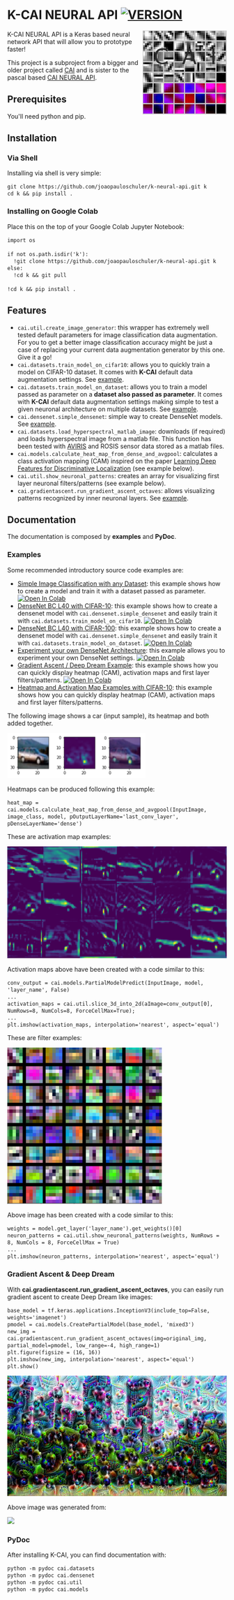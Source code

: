 # K-CAI NEURAL API [![VERSION](https://img.shields.io/github/v/release/joaopauloschuler/k-neural-api)](https://github.com/joaopauloschuler/k-neural-api/releases)
<img align="right" src="docs/cai.png" height="192">
K-CAI NEURAL API is a Keras based neural network API that will allow you to prototype faster!

This project is a subproject from a bigger and older project called [CAI](https://sourceforge.net/projects/cai/) and is sister to the pascal based [CAI NEURAL API](https://github.com/joaopauloschuler/neural-api/).

## Prerequisites
You'll need python and pip.

## Installation
### Via Shell
Installing via shell is very simple:
```
git clone https://github.com/joaopauloschuler/k-neural-api.git k
cd k && pip install .
```
### Installing on Google Colab
Place this on the top of your Google Colab Jupyter Notebook:
```
import os

if not os.path.isdir('k'):
  !git clone https://github.com/joaopauloschuler/k-neural-api.git k
else:
  !cd k && git pull

!cd k && pip install .
```
## Features
* `cai.util.create_image_generator`: this wrapper has extremely well tested default parameters for image classification data augmentation. For you to get a better image classification accuracy might be just a case of replacing your current data augmentation generator by this one. Give it a go!
* `cai.datasets.train_model_on_cifar10`: allows you to quickly train a model on CIFAR-10 dataset. It comes with **K-CAI** default data augmentation settings. See [example](https://github.com/joaopauloschuler/k-neural-api/blob/master/examples/jupyter/cai_densenet_bc_l40_with_cifar_10.ipynb).
* `cai.datasets.train_model_on_dataset`: allows you to train a model passed as parameter on a **dataset also passed as parameter**. It comes with **K-CAI** default data augmentation settings making simple to test a given neuronal architecture on multiple datasets. See [example](https://github.com/joaopauloschuler/k-neural-api/blob/master/examples/jupyter/cai_densenet_bc_l40_with_cifar_100.ipynb).
* `cai.densenet.simple_densenet`: simple way to create DenseNet models. See [example](https://github.com/joaopauloschuler/k-neural-api/blob/master/examples/jupyter/cai_densenet_bc_l40_with_cifar_10.ipynb).
* `cai.datasets.load_hyperspectral_matlab_image`: downloads (if required) and loads hyperspectral image from a matlab file. This function has been tested with [AVIRIS](http://www.ehu.eus/ccwintco/index.php/Hyperspectral_Remote_Sensing_Scenes) and ROSIS sensor data stored as a matlab files.
* `cai.models.calculate_heat_map_from_dense_and_avgpool`: calculates a class activation mapping (CAM) inspired on the paper [Learning Deep Features for Discriminative Localization](https://arxiv.org/abs/1512.04150) (see example below).
* `cai.util.show_neuronal_patterns`: creates an array for visualizing first layer neuronal filters/patterns (see example below).
* `cai.gradientascent.run_gradient_ascent_octaves`: allows visualizing patterns recognized by inner neuronal layers. See [example](https://colab.research.google.com/github/joaopauloschuler/k-neural-api/blob/master/examples/jupyter/cai_gradient_ascent.ipynb).

## Documentation
The documentation is composed by **examples** and **PyDoc**.

### Examples
Some recommended introductory source code examples are:
* [Simple Image Classification with any Dataset](https://github.com/joaopauloschuler/k-neural-api/blob/master/examples/jupyter/simple_image_classification_with_any_dataset.ipynb): this example shows how to create a model and train it with a dataset passed as parameter. [![Open In Colab](https://colab.research.google.com/assets/colab-badge.svg)](https://colab.research.google.com/github/joaopauloschuler/k-neural-api/blob/master/examples/jupyter/simple_image_classification_with_any_dataset.ipynb)
* [DenseNet BC L40 with CIFAR-10](https://github.com/joaopauloschuler/k-neural-api/blob/master/examples/jupyter/cai_densenet_bc_l40_with_cifar_10.ipynb): this example shows how to create a densenet model with `cai.densenet.simple_densenet` and easily train it with `cai.datasets.train_model_on_cifar10`. [![Open In Colab](https://colab.research.google.com/assets/colab-badge.svg)](https://colab.research.google.com/github/joaopauloschuler/k-neural-api/blob/master/examples/jupyter/cai_densenet_bc_l40_with_cifar_10.ipynb)
* [DenseNet BC L40 with CIFAR-100](https://github.com/joaopauloschuler/k-neural-api/blob/master/examples/jupyter/cai_densenet_bc_l40_with_cifar_100.ipynb): this example shows how to create a densenet model with `cai.densenet.simple_densenet` and easily train it with `cai.datasets.train_model_on_dataset`. [![Open In Colab](https://colab.research.google.com/assets/colab-badge.svg)](https://colab.research.google.com/github/joaopauloschuler/k-neural-api/blob/master/examples/jupyter/cai_densenet_bc_l40_with_cifar_100.ipynb)
* [Experiment your own DenseNet Architecture](https://github.com/joaopauloschuler/k-neural-api/blob/master/examples/jupyter/densenet_with_cifar.ipynb): this example allows you to experiment your own DenseNet settings. [![Open In Colab](https://colab.research.google.com/assets/colab-badge.svg)](https://colab.research.google.com/github/joaopauloschuler/k-neural-api/blob/master/examples/jupyter/densenet_with_cifar.ipynb)
* [Gradient Ascent / Deep Dream Example](https://github.com/joaopauloschuler/k-neural-api/blob/master/examples/jupyter/cai_gradient_ascent.ipynb): this example shows how you can quickly display heatmap (CAM), activation maps and first layer filters/patterns.  [![Open In Colab](https://colab.research.google.com/assets/colab-badge.svg)](https://colab.research.google.com/github/joaopauloschuler/k-neural-api/blob/master/examples/jupyter/cai_gradient_ascent.ipynb)
* [Heatmap and Activation Map Examples with CIFAR-10](https://github.com/joaopauloschuler/k-neural-api/blob/master/examples/jupyter/activation_map_heatmap_with_cifar10.ipynb): this example shows how you can quickly display heatmap (CAM), activation maps and first layer filters/patterns.

The following image shows a car (input sample), its heatmap and both added together.


<p><img src="docs/cai-heatmap.png"></img></p>

Heatmaps can be produced following this example:

```
heat_map = cai.models.calculate_heat_map_from_dense_and_avgpool(InputImage, image_class, model, pOutputLayerName='last_conv_layer', pDenseLayerName='dense')
```

These are activation map examples:
<p><img src="docs/cai-activations.png"></img></p>
Activation maps above have been created with a code similar to this:

```
conv_output = cai.models.PartialModelPredict(InputImage, model, 'layer_name', False)
...
activation_maps = cai.util.slice_3d_into_2d(aImage=conv_output[0], NumRows=8, NumCols=8, ForceCellMax=True);
...
plt.imshow(activation_maps, interpolation='nearest', aspect='equal')
```

These are filter examples:

<p><img src="docs/cai-filters.png"></img></p>

Above image has been created with a code similar to this:

```
weights = model.get_layer('layer_name').get_weights()[0]
neuron_patterns = cai.util.show_neuronal_patterns(weights, NumRows = 8, NumCols = 8, ForceCellMax = True)
...
plt.imshow(neuron_patterns, interpolation='nearest', aspect='equal')
```
### Gradient Ascent & Deep Dream
With **cai.gradientascent.run_gradient_ascent_octaves**, you can easily run gradient ascent to create Deep Dream like images:
```
base_model = tf.keras.applications.InceptionV3(include_top=False, weights='imagenet')
pmodel = cai.models.CreatePartialModel(base_model, 'mixed3')
new_img = cai.gradientascent.run_gradient_ascent_octaves(img=original_img, partial_model=pmodel, low_range=-4, high_range=1)
plt.figure(figsize = (16, 16))
plt.imshow(new_img, interpolation='nearest', aspect='equal')
plt.show()
```
<p><img src="docs/park-ga.jpg"></img></p>

Above image was generated from:

<p><img src="https://github.com/joaopauloschuler/neural-api/blob/master/docs/park.jpg?raw=true" width=714px></img></p>

### PyDoc
After installing K-CAI, you can find documentation with:
```
python -m pydoc cai.datasets
python -m pydoc cai.densenet
python -m pydoc cai.util
python -m pydoc cai.models
```
